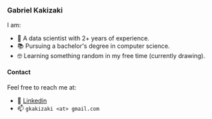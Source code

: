 ### Gabriel Kakizaki
I am:
- 🧑 A data scientist with 2+ years of experience.
- 📚 Pursuing a bachelor's degree in computer science.
- 🤓 Learning something random in my free time (currently drawing).

#### Contact
Feel free to reach me at:
- 🔗 [Linkedin](https://www.linkedin.com/in/kakig/)
- 📫 `gkakizaki <at> gmail.com`

<!---
kakig/kakig is a ✨ special ✨ repository because its `README.md` (this file) appears on your GitHub profile.
You can click the Preview link to take a look at your changes.
--->
